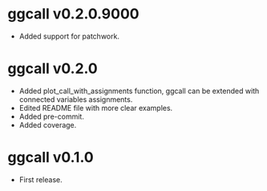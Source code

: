 # ggcall v0.2.0.9000

* Added support for patchwork.

# ggcall v0.2.0

* Added plot_call_with_assignments function, ggcall can be extended with connected variables assignments.
* Edited README file with more clear examples.
* Added pre-commit.
* Added coverage.

# ggcall v0.1.0

* First release.

